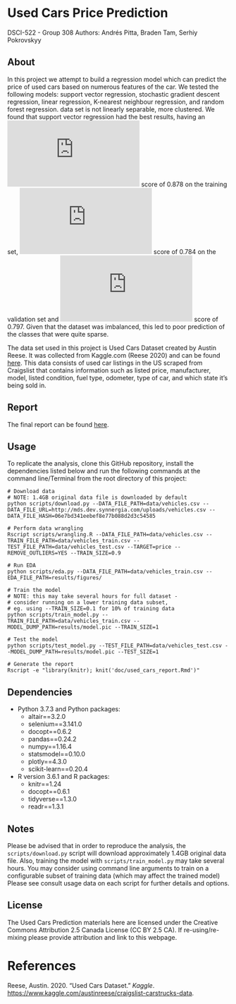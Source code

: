 
# Used Cars Price Prediction

DSCI-522 - Group 308 Authors: Andrés Pitta, Braden Tam, Serhiy
Pokrovskyy

## About

In this project we attempt to build a regression model which can predict
the price of used cars based on numerous features of the car. We tested
the following models: support vector regression, stochastic gradient
descent regression, linear regression, K-nearest neighbour regression,
and random forest regression. data set is not linearly separable, more
clustered. We found that support vector regression had the best results,
having an ![R^2](https://latex.codecogs.com/png.latex?R%5E2 "R^2") score
of 0.878 on the training set,
![R^2](https://latex.codecogs.com/png.latex?R%5E2 "R^2") score of 0.784
on the validation set and
![R^2](https://latex.codecogs.com/png.latex?R%5E2 "R^2") score of 0.797.
Given that the dataset was imbalanced, this led to poor prediction of
the classes that were quite sparse.

The data set used in this project is Used Cars Dataset created by Austin
Reese. It was collected from Kaggle.com (Reese 2020) and can be found
[here](https://www.kaggle.com/austinreese/craigslist-carstrucks-data).
This data consists of used car listings in the US scraped from
Craigslist that contains information such as listed price, manufacturer,
model, listed condition, fuel type, odometer, type of car, and which
state it’s being sold in.

## Report

The final report can be found
[here](https://github.com/UBC-MDS/DSCI_522_Group-308_Used-Cars/blob/master/doc/used_cars_report.md).

## Usage

To replicate the analysis, clone this GitHub repository, install the
dependencies listed below and run the following commands at the command
line/Terminal from the root directory of this project:

    # Download data
    # NOTE: 1.4GB original data file is downloaded by default
    python scripts/download.py --DATA_FILE_PATH=data/vehicles.csv --DATA_FILE_URL=http://mds.dev.synnergia.com/uploads/vehicles.csv --DATA_FILE_HASH=06e7bd341eebef8e77b088d2d3c54585
    
    # Perform data wrangling
    Rscript scripts/wrangling.R --DATA_FILE_PATH=data/vehicles.csv --TRAIN_FILE_PATH=data/vehicles_train.csv --TEST_FILE_PATH=data/vehicles_test.csv --TARGET=price --REMOVE_OUTLIERS=YES --TRAIN_SIZE=0.9
    
    # Run EDA
    python scripts/eda.py --DATA_FILE_PATH=data/vehicles_train.csv --EDA_FILE_PATH=results/figures/
    
    # Train the model
    # NOTE: this may take several hours for full dataset -
    # consider running on a lower training data subset,
    # eg. using --TRAIN_SIZE=0.1 for 10% of training data
    python scripts/train_model.py --TRAIN_FILE_PATH=data/vehicles_train.csv --MODEL_DUMP_PATH=results/model.pic --TRAIN_SIZE=1
    
    # Test the model
    python scripts/test_model.py --TEST_FILE_PATH=data/vehicles_test.csv --MODEL_DUMP_PATH=results/model.pic --TEST_SIZE=1
    
    # Generate the report
    Rscript -e "library(knitr); knit('doc/used_cars_report.Rmd')"

## Dependencies

  - Python 3.7.3 and Python packages:
      - altair==3.2.0
      - selenium==3.141.0
      - docopt==0.6.2
      - pandas==0.24.2
      - numpy==1.16.4
      - statsmodel==0.10.0
      - plotly==4.3.0
      - scikit-learn==0.20.4
  - R version 3.6.1 and R packages:
      - knitr==1.24
      - docopt==0.6.1
      - tidyverse==1.3.0
      - readr==1.3.1

## Notes

Please be advised that in order to reproduce the analysis, the
`scripts/download.py` script will download approximately 1.4GB original
data file. Also, training the model with `scripts/train_model.py` may
take several hours. You may consider using command line arguments to
train on a configurable subset of training data (which may affect the
trained model) Please see consult usage data on each script for further
details and options.

## License

The Used Cars Prediction materials here are licensed under the Creative
Commons Attribution 2.5 Canada License (CC BY 2.5 CA). If
re-using/re-mixing please provide attribution and link to this webpage.

# References

<div id="refs" class="references">

<div id="ref-reese_2020">

Reese, Austin. 2020. “Used Cars Dataset.” *Kaggle*.
<https://www.kaggle.com/austinreese/craigslist-carstrucks-data>.

</div>

</div>
